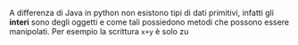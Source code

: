A differenza di Java in python non esistono tipi di dati primitivi, infatti gli __interi__ sono degli oggetti e come tali possiedono metodi che possono essere manipolati.
Per esempio la scrittura `x+y` è solo zu